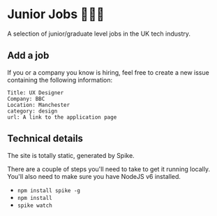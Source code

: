 # Junior Jobs 🤘🤖🚀

A selection of junior/graduate level jobs in the UK tech industry.

## Add a job

If you or a company you know is hiring, feel free to create a new issue containing the following information:

```
Title: UX Designer
Company: BBC
Location: Manchester
category: design
url: A link to the application page
```

## Technical details
The site is totally static, generated by Spike.

There are a couple of steps you'll need to take to get it running locally. You'll also need to make sure you have NodeJS v6 installed.

- `npm install spike -g`
- `npm install`
- `spike watch`
